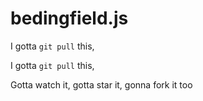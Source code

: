 # bedingfield.js

I gotta `git pull` this,

I gotta `git pull` this,

Gotta watch it, gotta star it, gonna fork it too
